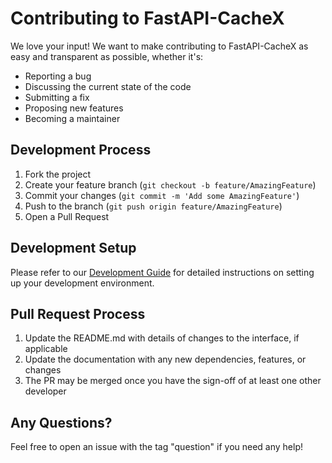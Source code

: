 # Contributing to FastAPI-CacheX

We love your input! We want to make contributing to FastAPI-CacheX as easy and transparent as possible, whether it's:

- Reporting a bug
- Discussing the current state of the code
- Submitting a fix
- Proposing new features
- Becoming a maintainer

## Development Process

1. Fork the project
2. Create your feature branch (`git checkout -b feature/AmazingFeature`)
3. Commit your changes (`git commit -m 'Add some AmazingFeature'`)
4. Push to the branch (`git push origin feature/AmazingFeature`)
5. Open a Pull Request

## Development Setup

Please refer to our [Development Guide](DEVELOPMENT.md) for detailed instructions on setting up your development environment.

## Pull Request Process

1. Update the README.md with details of changes to the interface, if applicable
2. Update the documentation with any new dependencies, features, or changes
3. The PR may be merged once you have the sign-off of at least one other developer

## Any Questions?

Feel free to open an issue with the tag "question" if you need any help!
